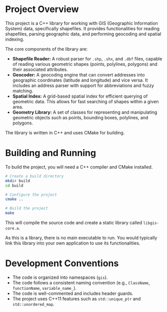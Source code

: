 # Project Overview

This project is a C++ library for working with GIS (Geographic Information System) data, specifically shapefiles. It provides functionalities for reading shapefiles, parsing geographic data, and performing geocoding and spatial indexing.

The core components of the library are:

*   **Shapefile Reader:** A robust parser for `.shp`, `.shx`, and `.dbf` files, capable of reading various geometric shapes (points, polylines, polygons) and their associated attributes.
*   **Geocoder:** A geocoding engine that can convert addresses into geographic coordinates (latitude and longitude) and vice versa. It includes an address parser with support for abbreviations and fuzzy matching.
*   **Spatial Index:** A grid-based spatial index for efficient querying of geometric data. This allows for fast searching of shapes within a given area.
*   **Geometry Library:** A set of classes for representing and manipulating geometric objects such as points, bounding boxes, polylines, and polygons.

The library is written in C++ and uses CMake for building.

# Building and Running

To build the project, you will need a C++ compiler and CMake installed.

```bash
# Create a build directory
mkdir build
cd build

# Configure the project
cmake ..

# Build the project
make
```

This will compile the source code and create a static library called `libgis-core.a`.

As this is a library, there is no main executable to run. You would typically link this library into your own application to use its functionalities.

# Development Conventions

*   The code is organized into namespaces (`gis`).
*   The code follows a consistent naming convention (e.g., `ClassName`, `functionName`, `variable_name_`).
*   The code is well-commented and includes header guards.
*   The project uses C++11 features such as `std::unique_ptr` and `std::unordered_map`.